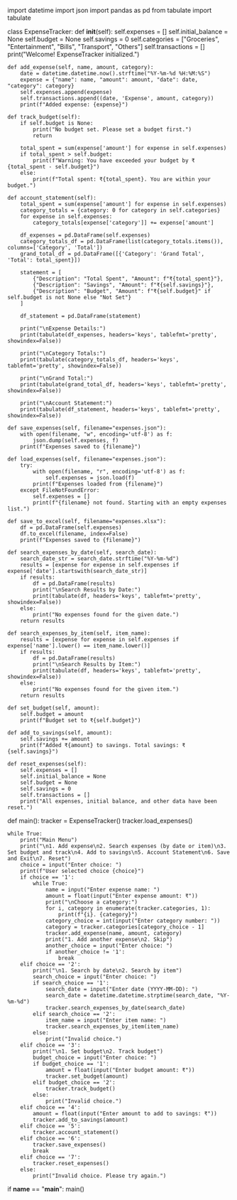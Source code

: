 import datetime
import json
import pandas as pd
from tabulate import tabulate

class ExpenseTracker:
    def __init__(self):
        self.expenses = []
        self.initial_balance = None
        self.budget = None
        self.savings = 0
        self.categories = ["Groceries", "Entertainment", "Bills", "Transport", "Others"]
        self.transactions = []
        print("Welcome! ExpenseTracker initialized.")

    def add_expense(self, name, amount, category):
        date = datetime.datetime.now().strftime("%Y-%m-%d %H:%M:%S")
        expense = {"name": name, "amount": amount, "date": date, "category": category}
        self.expenses.append(expense)
        self.transactions.append((date, 'Expense', amount, category))
        print(f"Added expense: {expense}")

    def track_budget(self):
        if self.budget is None:
            print("No budget set. Please set a budget first.")
            return

        total_spent = sum(expense['amount'] for expense in self.expenses)
        if total_spent > self.budget:
            print(f"Warning: You have exceeded your budget by ₹{total_spent - self.budget}")
        else:
            print(f"Total spent: ₹{total_spent}. You are within your budget.")

    def account_statement(self):
        total_spent = sum(expense['amount'] for expense in self.expenses)
        category_totals = {category: 0 for category in self.categories}
        for expense in self.expenses:
            category_totals[expense['category']] += expense['amount']

        df_expenses = pd.DataFrame(self.expenses)
        category_totals_df = pd.DataFrame(list(category_totals.items()), columns=['Category', 'Total'])
        grand_total_df = pd.DataFrame([{'Category': 'Grand Total', 'Total': total_spent}])

        statement = [
            {"Description": "Total Spent", "Amount": f"₹{total_spent}"},
            {"Description": "Savings", "Amount": f"₹{self.savings}"},
            {"Description": "Budget", "Amount": f"₹{self.budget}" if self.budget is not None else "Not Set"}
        ]

        df_statement = pd.DataFrame(statement)
        
        print("\nExpense Details:")
        print(tabulate(df_expenses, headers='keys', tablefmt='pretty', showindex=False))

        print("\nCategory Totals:")
        print(tabulate(category_totals_df, headers='keys', tablefmt='pretty', showindex=False))

        print("\nGrand Total:")
        print(tabulate(grand_total_df, headers='keys', tablefmt='pretty', showindex=False))

        print("\nAccount Statement:")
        print(tabulate(df_statement, headers='keys', tablefmt='pretty', showindex=False))

    def save_expenses(self, filename="expenses.json"):
        with open(filename, "w", encoding='utf-8') as f:
            json.dump(self.expenses, f)
        print(f"Expenses saved to {filename}")

    def load_expenses(self, filename="expenses.json"):
        try:
            with open(filename, "r", encoding='utf-8') as f:
                self.expenses = json.load(f)
            print(f"Expenses loaded from {filename}")
        except FileNotFoundError:
            self.expenses = []
            print(f"{filename} not found. Starting with an empty expenses list.")

    def save_to_excel(self, filename="expenses.xlsx"):
        df = pd.DataFrame(self.expenses)
        df.to_excel(filename, index=False)
        print(f"Expenses saved to {filename}")

    def search_expenses_by_date(self, search_date):
        search_date_str = search_date.strftime("%Y-%m-%d")
        results = [expense for expense in self.expenses if expense['date'].startswith(search_date_str)]
        if results:
            df = pd.DataFrame(results)
            print("\nSearch Results by Date:")
            print(tabulate(df, headers='keys', tablefmt='pretty', showindex=False))
        else:
            print("No expenses found for the given date.")
        return results

    def search_expenses_by_item(self, item_name):
        results = [expense for expense in self.expenses if expense['name'].lower() == item_name.lower()]
        if results:
            df = pd.DataFrame(results)
            print("\nSearch Results by Item:")
            print(tabulate(df, headers='keys', tablefmt='pretty', showindex=False))
        else:
            print("No expenses found for the given item.")
        return results

    def set_budget(self, amount):
        self.budget = amount
        print(f"Budget set to ₹{self.budget}")

    def add_to_savings(self, amount):
        self.savings += amount
        print(f"Added ₹{amount} to savings. Total savings: ₹{self.savings}")

    def reset_expenses(self):
        self.expenses = []
        self.initial_balance = None
        self.budget = None
        self.savings = 0
        self.transactions = []
        print("All expenses, initial balance, and other data have been reset.")

def main():
    tracker = ExpenseTracker()
    tracker.load_expenses()

    while True:
        print("Main Menu")
        print("\n1. Add expense\n2. Search expenses (by date or item)\n3. Set budget and track\n4. Add to savings\n5. Account Statement\n6. Save and Exit\n7. Reset")
        choice = input("Enter choice: ")
        print(f"User selected choice {choice}")
        if choice == '1':
            while True:
                name = input("Enter expense name: ")
                amount = float(input("Enter expense amount: ₹"))
                print("\nChoose a category:")
                for i, category in enumerate(tracker.categories, 1):
                    print(f"{i}. {category}")
                category_choice = int(input("Enter category number: "))
                category = tracker.categories[category_choice - 1]
                tracker.add_expense(name, amount, category)
                print("1. Add another expense\n2. Skip")
                another_choice = input("Enter choice: ")
                if another_choice != '1':
                    break
        elif choice == '2':
            print("\n1. Search by date\n2. Search by item")
            search_choice = input("Enter choice: ")
            if search_choice == '1':
                search_date = input("Enter date (YYYY-MM-DD): ")
                search_date = datetime.datetime.strptime(search_date, "%Y-%m-%d")
                tracker.search_expenses_by_date(search_date)
            elif search_choice == '2':
                item_name = input("Enter item name: ")
                tracker.search_expenses_by_item(item_name)
            else:
                print("Invalid choice.")
        elif choice == '3':
            print("\n1. Set budget\n2. Track budget")
            budget_choice = input("Enter choice: ")
            if budget_choice == '1':
                amount = float(input("Enter budget amount: ₹"))
                tracker.set_budget(amount)
            elif budget_choice == '2':
                tracker.track_budget()
            else:
                print("Invalid choice.")
        elif choice == '4':
            amount = float(input("Enter amount to add to savings: ₹"))
            tracker.add_to_savings(amount)
        elif choice == '5':
            tracker.account_statement()
        elif choice == '6':
            tracker.save_expenses()
            break
        elif choice == '7':
            tracker.reset_expenses()
        else:
            print("Invalid choice. Please try again.")

if __name__ == "__main__":
    main()
